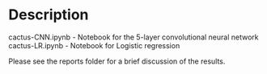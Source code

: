 # Description

cactus-CNN.ipynb - Notebook for the 5-layer convolutional neural network
cactus-LR.ipynb - Notebook for Logistic regression

Please see the reports folder for a brief discussion of the results.